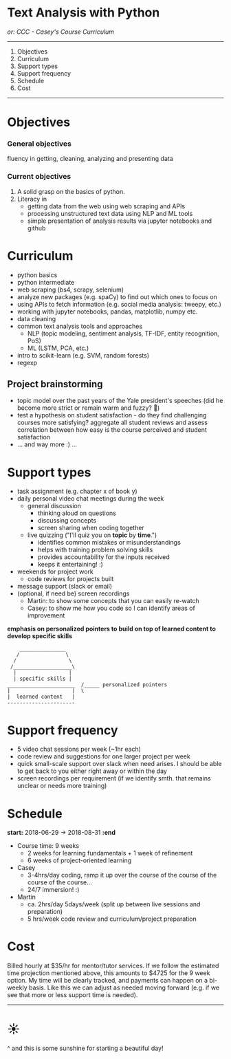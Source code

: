 # Text Analysis with Python

_or: CCC - Casey's Course Curriculum_

---

1. Objectives
2. Curriculum
3. Support types
4. Support frequency
5. Schedule
6. Cost

---

# Objectives

### General objectives

fluency in getting, cleaning, analyzing and presenting data

### Current objectives

1. A solid grasp on the basics of python.
2. Literacy in
    * getting data from the web using web scraping and APIs
    * processing unstructured text data using NLP and ML tools
    * simple presentation of analysis results via jupyter notebooks and github

# Curriculum

- python basics
- python intermediate
- web scraping (bs4, scrapy, selenium)
- analyze new packages (e.g. spaCy) to find out which ones to focus on
- using APIs to fetch information (e.g. social media analysis: tweepy, etc.)
- working with jupyter notebooks, pandas, matplotlib, numpy etc.
- data cleaning
- common text analysis tools and approaches
    * NLP (topic modeling, sentiment analysis, TF-IDF, entity recognition, PoS)
    * ML (LSTM, PCA, etc.)
- intro to scikit-learn (e.g. SVM, random forests)
- regexp

## Project brainstorming

* topic model over the past years of the Yale president's speeches (did he become more strict or remain warm and fuzzy? 🐇)
* test a hypothesis on student satisfaction - do they find challenging courses more satisfying? aggregate all student reviews and assess correlation between how easy is the course perceived and student satisfaction
* ... and way more :) ...

# Support types

- task assignment (e.g. chapter x of book y)
- daily personal video chat meetings during the week
    - general discussion
        * thinking aloud on questions
        * discussing concepts
        * screen sharing when coding together
    - live quizzing ("I'll quiz you on __topic__ by __time__.")
        * identifies common mistakes or misunderstandings
        * helps with training problem solving skills
        * provides accountability for the inputs received
        * keeps it entertaining! :)
- weekends for project work
    * code reviews for projects built
- message support (slack or email)
- (optional, if need be) screen recordings
    * Martin: to show some concepts that you can easily re-watch
    * Casey: to show me how you code so I can identify areas of improvement

**emphasis on personalized pointers to build on top of learned content to develop specific skills**


```
    _______________
   /               \
  /                 \
 /___________________\
  |                 |
  | specific skills |
______________________  /_____ personalized pointers
|                    |  \
|  learned content   |
----------------------

```

# Support frequency

- 5 video chat sessions per week (~1hr each)
- code review and suggestions for one larger project per week
- quick small-scale support over slack when need arises. I should be able to
    get back to you either right away or within the day
- screen recordings per requirement (if we identify smth. that remains unclear
    or needs more training)

# Schedule

**start:** 2018-06-29 -> 2018-08-31 **:end**

- Course time: 9 weeks
    * 2 weeks for learning fundamentals + 1 week of refinement
    * 6 weeks of project-oriented learning
- Casey
    * 3-4hrs/day coding, ramp it up over the course of the course of the course of the course...
    * 24/7 immersion! :)
- Martin
    * ca. 2hrs/day 5days/week (split up between live sessions and preparation)
    * 5 hrs/week code review and curriculum/project preparation

# Cost

Billed hourly at $35/hr for mentor/tutor services. If we follow the estimated
time projection mentioned above, this amounts to $4725 for the 9 week option.
My time will be clearly tracked, and payments can happen on a bi-weekly basis.
Like this we can adjust as needed moving forward (e.g. if we see that more or less support time is needed).


---

# ☀️

^ and this is some sunshine for starting a beautiful day!
